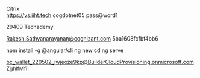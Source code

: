 Citrix	
https://vs.iiht.tech
cogdotnet05
pass@word1

29409
Techademy

Rakesh.Sathyanarayanan@cognizant.com
5ba1608fcfbf4bb6 

npm install -g @angular/cli
ng new <project-name>
cd <project-name>
ng serve

bc_wallet_220502_jwjeoze9kp@BuilderCloudProvisioning.onmicrosoft.com
ZghlfMfi!

